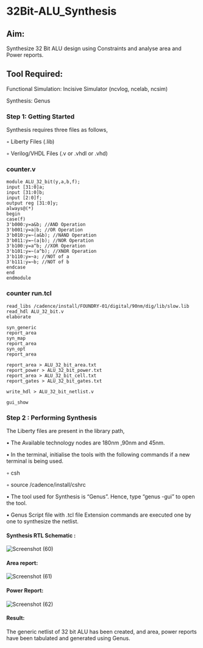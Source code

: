 # 32Bit-ALU_Synthesis

## Aim:

Synthesize 32 Bit ALU design using Constraints and analyse area and Power reports.

## Tool Required:

Functional Simulation: Incisive Simulator (ncvlog, ncelab, ncsim)

Synthesis: Genus

### Step 1: Getting Started

Synthesis requires three files as follows,

◦ Liberty Files (.lib)

◦ Verilog/VHDL Files (.v or .vhdl or .vhd)
### counter.v
~~~
module ALU_32_bit(y,a,b,f);
input [31:0]a;
input [31:0]b;
input [2:0]f;
output reg [31:0]y;
always@(*)
begin
case(f)
3'b000:y=a&b; //AND Operation
3'b001:y=a|b; //OR Operation
3'b010:y=~(a&b); //NAND Operation
3'b011:y=~(a|b); //NOR Operation
3'b100:y=a^b; //XOR Operation
3'b101:y=~(a^b); //XNOR Operation
3'b110:y=~a; //NOT of a
3'b111:y=~b; //NOT of b
endcase
end
endmodule
~~~
### counter run.tcl
~~~
read_libs /cadence/install/FOUNDRY-01/digital/90nm/dig/lib/slow.lib
read_hdl ALU_32_bit.v
elaborate
 
syn_generic
report_area
syn_map
report_area
syn_opt
report_area 

report_area > ALU_32_bit_area.txt
report_power > ALU_32_bit_power.txt
report_area > ALU_32_bit_cell.txt
report_gates > ALU_32_bit_gates.txt

write_hdl > ALU_32_bit_netlist.v

gui_show
~~~
### Step 2 : Performing Synthesis

The Liberty files are present in the library path,

• The Available technology nodes are 180nm ,90nm and 45nm.

• In the terminal, initialise the tools with the following commands if a new terminal is being
used.

◦ csh

◦ source /cadence/install/cshrc

• The tool used for Synthesis is “Genus”. Hence, type “genus -gui” to open the tool.

• Genus Script file with .tcl file Extension commands are executed one by one to synthesize the netlist.

#### Synthesis RTL Schematic :
![Screenshot (60)](https://github.com/user-attachments/assets/8eb1354e-daad-4892-a913-29ad4ff3264e)

#### Area report:
![Screenshot (61)](https://github.com/user-attachments/assets/899f7e84-b5a0-4776-a96e-c122a34e8d49)

#### Power Report:
![Screenshot (62)](https://github.com/user-attachments/assets/e653069e-81f0-4015-87f2-be72d7626abf)

#### Result: 

The generic netlist of 32 bit ALU  has been created, and area, power reports have been tabulated and generated using Genus.
